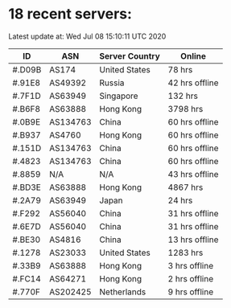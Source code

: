 # 18 recent servers:

Latest update at: Wed Jul 08 15:10:11 UTC 2020

| ID | ASN | Server Country | Online |
| -- | --- | -------------- | ------ |
| #.D09B | AS174 | United States | 78 hrs |
| #.91E8 | AS49392 | Russia | 42 hrs offline |
| #.7F1D | AS63949 | Singapore | 132 hrs |
| #.B6F8 | AS63888 | Hong Kong | 3798 hrs |
| #.0B9E | AS134763 | China | 60 hrs offline |
| #.B937 | AS4760 | Hong Kong | 60 hrs offline |
| #.151D | AS134763 | China | 60 hrs offline |
| #.4823 | AS134763 | China | 60 hrs offline |
| #.8859 | N/A | N/A | 43 hrs offline |
| #.BD3E | AS63888 | Hong Kong | 4867 hrs |
| #.2A79 | AS63949 | Japan | 24 hrs |
| #.F292 | AS56040 | China | 31 hrs offline |
| #.6E7D | AS56040 | China | 31 hrs offline |
| #.BE30 | AS4816 | China | 13 hrs offline |
| #.1278 | AS23033 | United States | 1283 hrs |
| #.33B9 | AS63888 | Hong Kong | 3 hrs offline |
| #.FC14 | AS64271 | Hong Kong | 2 hrs offline |
| #.770F | AS202425 | Netherlands | 9 hrs offline |

